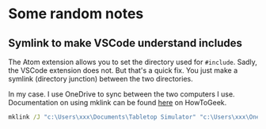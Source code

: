 # Some random notes

## Symlink to make VSCode understand includes

The Atom extension allows you to set the directory used for `#include`.  Sadly, the VSCode extension does not.  But that's a quick fix.  You just make a symlink (directory junction) between the two directories.

In my case.  I use OneDrive to sync between the two computers I use.  Documentation on using mklink can be found [here](https://www.howtogeek.com/howto/16226/complete-guide-to-symbolic-links-symlinks-on-windows-or-linux/) on HowToGeek.

```cmd
mklink /J "c:\Users\xxx\Documents\Tabletop Simulator" "c:\Users\xxx\OneDrive\Documents\Tabletop Simulator"
```